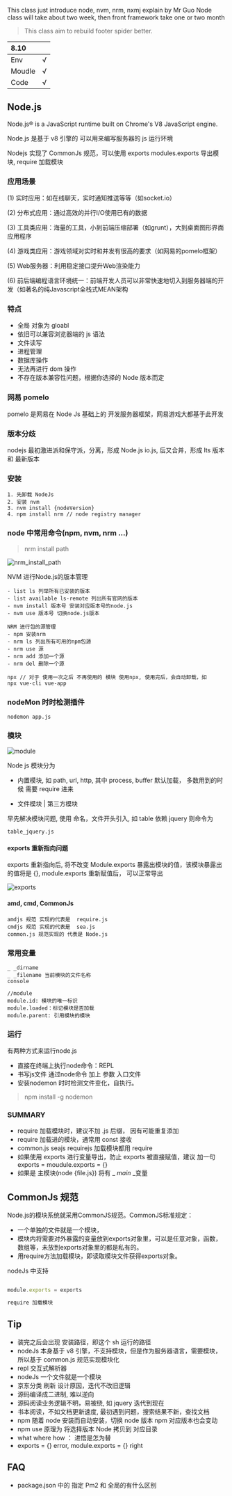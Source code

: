 This class just introduce node, nvm, nrm, nxmj explain by Mr Guo
Node class will take about two week, then front framework take one or two month

>  This class aim to rebuild footer spider better.

| 8.10     |      |
| :------------- | :------------- |
|  Env       |  √       |
|  Moudle       | √       |
|  Code       | √       |


## Node.js

Node.js® is a JavaScript runtime built on Chrome's V8 JavaScript engine.

Node.js 是基于 v8 引擎的 可以用来编写服务器的 js 运行环境

Nodejs 实现了 CommonJs 规范，可以使用 exports modules.exports 导出模块, require 加载模块

### 应用场景

(1) 实时应用：如在线聊天，实时通知推送等等（如socket.io）

(2) 分布式应用：通过高效的并行I/O使用已有的数据

(3) 工具类应用：海量的工具，小到前端压缩部署（如grunt），大到桌面图形界面应用程序

(4) 游戏类应用：游戏领域对实时和并发有很高的要求（如网易的pomelo框架）

(5) Web服务器：利用稳定接口提升Web渲染能力

(6) 前后端编程语言环境统一：前端开发人员可以非常快速地切入到服务器端的开发（如著名的纯Javascript全栈式MEAN架构

### 特点

- 全局 对象为 gloabl
- 依旧可以兼容浏览器端的 js 语法
- 文件读写
- 进程管理
- 数据库操作
- 无法再进行 dom 操作
- 不存在版本兼容性问题，根据你选择的 Node 版本而定

### 网易 pomelo

pomelo 是网易在 Node Js 基础上的 开发服务器框架，网易游戏大都基于此开发

### 版本分歧

nodejs 最初激进派和保守派，分离，形成 Node.js io.js, 后又合并，形成 lts 版本和 最新版本

### 安装

```
1. 先卸载 NodeJs
2. 安装 nvm
3. nvm install {nodeVersion}
4. npm install nrm // node registry manager
```

### node 中常用命令(npm, nvm, nrm ...)

> nrm install path

![nrm_install_path](imgs/19/install_path.png)

NVM 进行Node.js的版本管理
```
- list ls 列举所有已安装的版本
- list available ls-remote 列出所有官网的版本
- nvm install 版本号 安装对应版本号的node.js
- nvm use 版本号 切换node.js版本

NRM 进行包的源管理
- npm 安装nrm
- nrm ls 列出所有可用的npm包源
- nrm use 源
- nrm add 添加一个源
- nrm del 删除一个源

```

```
npx // 对于 使用一次之后 不再使用的 模块 使用npx, 使用完后，会自动卸载，如
npx vue-cli vue-app
```

### nodeMon 时时检测插件

```
nodemon app.js
```

### 模块

![module](imgs/19/module.png)

Node js 模块分为

- 内置模块, 如 path, url, http, 其中 process, buffer 默认加载， 多数用到的时候 需要 require 进来

- 文件模块 | 第三方模块

早先解决模块问题, 使用 命名，文件开头引入, 如 table 依赖 jquery 则命令为
```
table_jquery.js
```

#### exports 重新指向问题
exports 重新指向后, 将不改变 Module.exports 暴露出模块的值，该模块暴露出的值将是 {}, module.exports 重新赋值后， 可以正常导出

![exports](imgs/19/exports.png)

#### amd, cmd, CommonJs

```
amdjs 规范 实现的代表是  require.js
cmdjs 规范 实现的代表是  sea.js
common.js 规范实现的 代表是 Node.js
```

### 常用变量

```
_ _dirname
_ _filename 当前模块的文件名称
console

//module
module.id: 模块的唯一标识
module.loaded：标记模块是否加载
module.parent: 引用模块的模块

```

### 运行
有两种方式来运行node.js

- 直接在终端上执行node命令：REPL
- 书写js文件 通过node命令 加上 参数 入口文件
- 安装nodemon 时时检测文件变化，自执行。

>npm install -g nodemon


### SUMMARY

- require 加载模块时，建议不加  .js 后缀， 因有可能重复添加
- require 加载进的模块，通常用 const 接收
- common.js seajs requirejs 加载模块都用 require
- 如果使用 exports 进行变量导出，防止  exports 被直接赋值，建议 加一句 exports = moudule.exports = {}
- 如果是 主模块(node {file.js}) 将有  _ _main_ _变量


## CommonJs 规范

Node.js的模块系统就采用CommonJS规范。CommonJS标准规定：

- 一个单独的文件就是一个模块，
- 模块内将需要对外暴露的变量放到exports对象里，可以是任意对象，函数，数组等，未放到exports对象里的都是私有的。
- 用require方法加载模块，即读取模块文件获得exports对象。

nodeJs 中支持
```js

module.exports = exports

require 加载模块

```
## Tip

- 装完之后会出现 安装路径，即这个 sh 运行的路径
- nodeJs 本身基于 v8 引擎，不支持模块，但是作为服务器语言，需要模块，所以基于 common.js 规范实现模块化
- repl 交互式解析器
- nodeJs 一个文件就是一个模块
- 京东分类 刷新 设计原因，迭代不改旧逻辑
- 源码编译成二进制, 难以逆向
- 源码阅读业务逻辑不明，易被绕, 如 jquery 迭代到现在
- 书本阅读，不如文档更新速度, 最初遇到问题，搜索结果不新，查找文档
- npm 随着 node 安装而自动安装，切换 node 版本 npm 对应版本也会变动
- npm use 原理为 将选择版本 Node  拷贝到 对应目录
- what where how ： 进悟是怎为替
- exports = {} error, module.exports = {}  right

## FAQ

- package.json 中的 指定 Pm2 和 全局的有什么区别

